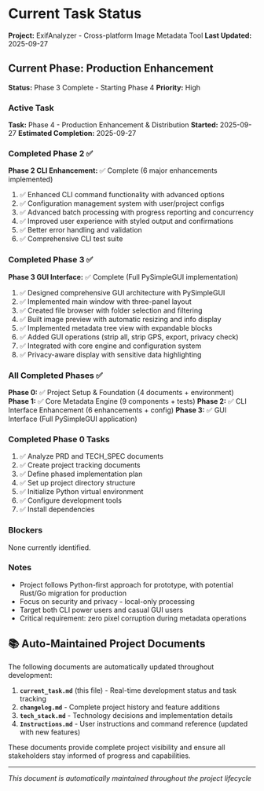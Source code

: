 # Current Task Status

**Project:** ExifAnalyzer - Cross-platform Image Metadata Tool
**Last Updated:** 2025-09-27

## Current Phase: Production Enhancement
**Status:** Phase 3 Complete - Starting Phase 4
**Priority:** High

### Active Task
**Task:** Phase 4 - Production Enhancement & Distribution
**Started:** 2025-09-27
**Estimated Completion:** 2025-09-27

### Completed Phase 2 ✅
**Phase 2 CLI Enhancement:** ✅ Complete (6 major enhancements implemented)
1. ✅ Enhanced CLI command functionality with advanced options
2. ✅ Configuration management system with user/project configs
3. ✅ Advanced batch processing with progress reporting and concurrency
4. ✅ Improved user experience with styled output and confirmations
5. ✅ Better error handling and validation
6. ✅ Comprehensive CLI test suite

### Completed Phase 3 ✅
**Phase 3 GUI Interface:** ✅ Complete (Full PySimpleGUI implementation)
1. ✅ Designed comprehensive GUI architecture with PySimpleGUI
2. ✅ Implemented main window with three-panel layout
3. ✅ Created file browser with folder selection and filtering
4. ✅ Built image preview with automatic resizing and info display
5. ✅ Implemented metadata tree view with expandable blocks
6. ✅ Added GUI operations (strip all, strip GPS, export, privacy check)
7. ✅ Integrated with core engine and configuration system
8. ✅ Privacy-aware display with sensitive data highlighting

### All Completed Phases ✅
**Phase 0:** ✅ Project Setup & Foundation (4 documents + environment)
**Phase 1:** ✅ Core Metadata Engine (9 components + tests)
**Phase 2:** ✅ CLI Interface Enhancement (6 enhancements + config)
**Phase 3:** ✅ GUI Interface (Full PySimpleGUI application)

### Completed Phase 0 Tasks
1. ✅ Analyze PRD and TECH_SPEC documents
2. ✅ Create project tracking documents
3. ✅ Define phased implementation plan
4. ✅ Set up project directory structure
5. ✅ Initialize Python virtual environment
6. ✅ Configure development tools
7. ✅ Install dependencies

### Blockers
None currently identified.

### Notes
- Project follows Python-first approach for prototype, with potential Rust/Go migration for production
- Focus on security and privacy - local-only processing
- Target both CLI power users and casual GUI users
- Critical requirement: zero pixel corruption during metadata operations

## 📚 Auto-Maintained Project Documents

The following documents are automatically updated throughout development:

1. **`current_task.md`** (this file) - Real-time development status and task tracking
2. **`changelog.md`** - Complete project history and feature additions
3. **`tech_stack.md`** - Technology decisions and implementation details
4. **`Instructions.md`** - User instructions and command reference (updated with new features)

These documents provide complete project visibility and ensure all stakeholders stay informed of progress and capabilities.

---
*This document is automatically maintained throughout the project lifecycle*